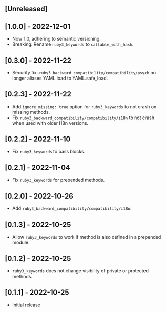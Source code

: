 ## [Unreleased]

## [1.0.0] - 2022-12-01

- Now 1.0, adhering to semantic versioning.
- Breaking: Rename `ruby3_keywords` to `callable_with_hash`.

## [0.3.0] - 2022-11-22

- Security fix: `ruby3_backward_compatibility/compatibility/psych` no longer aliases YAML.load to YAML.safe_load.

## [0.2.3] - 2022-11-22

- Add `ignore_missing: true` option for `ruby3_keywords` to not crash on missing methods.
- Fix `ruby3_backward_compatibility/compatibility/i18n` to not crash when used with older I18n versions.

## [0.2.2] - 2022-11-10

- Fix `ruby3_keywords` to pass blocks.

## [0.2.1] - 2022-11-04

- Fix `ruby3_keywords` for prepended methods.

## [0.2.0] - 2022-10-26

- Add `ruby3_backward_compatibility/compatibility/i18n`.

## [0.1.3] - 2022-10-25

- Allow `ruby3_keywords` to work if method is also defined in a prepended module.

## [0.1.2] - 2022-10-25

- `ruby3_keywords` does not change visibility of private or protected methods.

## [0.1.1] - 2022-10-25

- Initial release

